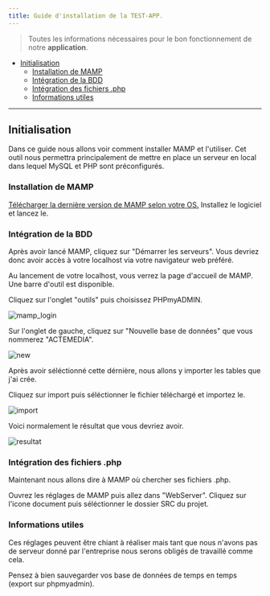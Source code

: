 ```yaml
---
title: Guide d'installation de la TEST-APP.
---
```


> Toutes les informations nécessaires pour le bon fonctionnement de notre **application**.

- [Initialisation](#Initialisation)
    - [Installation de MAMP](#installation-de-MAMP)
    - [Intégration de la BDD](#integration-de-la-bdd)
    - [Intégration des fichiers .php](#integration-des-fichiers-.php)
    - [Informations utiles](#informations-utiles)

---

## Initialisation

Dans ce guide nous allons voir comment installer MAMP et l'utiliser. Cet outil nous permettra principalement de mettre en place un serveur en local dans lequel MySQL et PHP sont préconfigurés.


### Installation de MAMP

[Télécharger la dernière version de MAMP selon votre OS.](https://www.mamp.info/en/downloads/) Installez le logiciel et lancez le.


### Intégration de la BDD

Après avoir lancé MAMP, cliquez sur "Démarrer les serveurs". Vous devriez donc avoir accès à votre localhost via votre navigateur web préféré. 

Au lancement de votre localhost, vous verrez la page d'accueil de MAMP. Une barre d'outil est disponible.

Cliquez sur l'onglet "outils" puis choisissez PHPmyADMIN.

![mamp_login](http://i.imgur.com/SfTzdH1.jpg)

Sur l'onglet de gauche, cliquez sur "Nouvelle base de données" que vous nommerez "ACTEMEDIA".

![new](http://imgur.com/C4cv1uM.jpg)

Après avoir séléctionné cette dérnière, nous allons y importer les tables que j'ai crée.

Cliquez sur import puis séléctionner le fichier téléchargé et importez le.

![import](http://imgur.com/oLpoH2W.jpg)

Voici normalement le résultat que vous devriez avoir.

![resultat](http://imgur.com/zSRigcK.jpg)

### Intégration des fichiers .php

Maintenant nous allons dire à MAMP où chercher ses fichiers .php. 

Ouvrez les réglages de MAMP puis allez dans "WebServer". Cliquez sur l'icone document puis séléctionner le dossier SRC du projet.

### Informations utiles 

Ces réglages peuvent être chiant à réaliser mais tant que nous n'avons pas de serveur donné par l'entreprise nous serons obligés de travaillé comme cela.

Pensez à bien sauvegarder vos base de données de temps en temps (export sur phpmyadmin).

